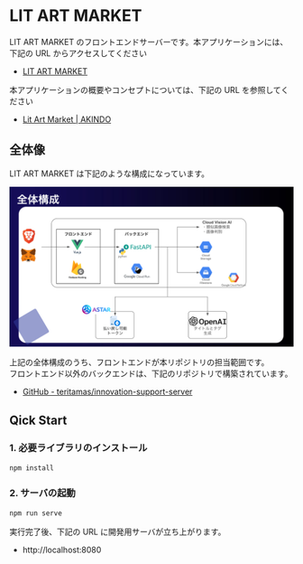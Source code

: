 # LIT ART MARKET

LIT ART MARKET のフロントエンドサーバーです。本アプリケーションには、下記の URL からアクセスしてください

- [LIT ART MARKET](https://hackathon-sandbox-389814.web.app/mypage)

本アプリケーションの概要やコンセプトについては、下記の URL を参照してください

- [Lit Art Market | AKINDO](https://app.akindo.io/communities/1PLX1jmpPUz2nZJL/products/peRXkK3QziGV6AmJ)

## 全体像

LIT ART MARKET は下記のような構成になっています。

![構成図](./docs/arc.png)

上記の全体構成のうち、フロントエンドが本リポジトリの担当範囲です。  
フロントエンド以外のバックエンドは、下記のリポジトリで構築されています。

- [GitHub - teritamas/innovation-support-server](https://github.com/teritamas/innovation-support-server)

## Qick Start

### 1. 必要ライブラリのインストール

```sh
npm install
```

### 2. サーバの起動

```sh
npm run serve
```

実行完了後、下記の URL に開発用サーバが立ち上がります。

- http://localhost:8080

